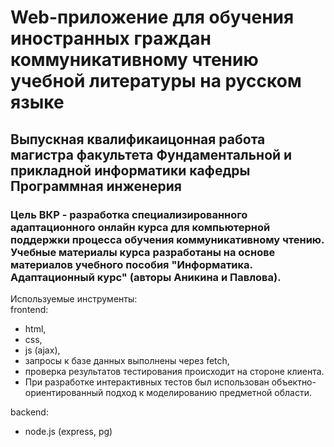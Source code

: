 <h1>Web-приложение для обучения иностранных граждан коммуникативному чтению учебной литературы на русском языке</h1>
<h2>Выпускная квалификаицонная работа магистра факультета Фундаментальной и прикладной информатики кафедры Программная инженерия</h2>
<h3>Цель ВКР - разработка специализированного адаптационного онлайн курса для компьютерной поддержки процесса обучения коммуникативному чтению.<br>
Учебные материалы курса  разработаны на основе  материалов  учебного пособия "Информатика. Адаптационный курс" (авторы  Аникина и Павлова).
</h3>
Используемые инструменты: <br>
frontend:
<ul>
<li>html,</li>
<li>css,</li>
<li>js (ajax),</li>
<li>запросы к базе данных выполнены через fetch,</li>
<li>проверка результатов тестирования происходит на стороне клиента.</li>
<li>При разработке интерактивных тестов был использован объектно-ориентированный подход к моделированию предметной области.</li>
</ul>
backend: 
<ul>
<li>node.js (express, pg)</li>
</ul>

